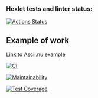 ### Hexlet tests and linter status:
[![Actions Status](https://github.com/hermanasoul/frontend-project-46/actions/workflows/hexlet-check.yml/badge.svg)](https://github.com/hermanasoul/frontend-project-46/actions)

## Example of work
[Link to Ascii.nu example](https://asciinema.org/a/Wc42v9cpDHssetuGnIw8QXXK2)

[![CI](https://github.com/hermanasoul/frontend-project-46/actions/workflows/ci.yml/badge.svg)](https://github.com/hermanasoul/frontend-project-46/actions/workflows/ci.yml)

[![Maintainability](https://api.codeclimate.com/v1/badges/dcc393f130139c23d1f9/maintainability)](https://codeclimate.com/github/hermanasoul/frontend-project-46/maintainability)

[![Test Coverage](https://api.codeclimate.com/v1/badges/dcc393f130139c23d1f9/test_coverage)](https://codeclimate.com/github/hermanasoul/frontend-project-46/test_coverage)